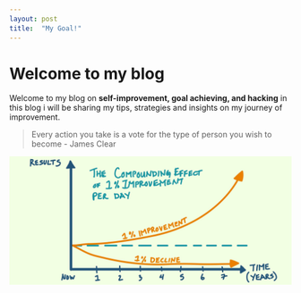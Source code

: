 ```yaml
---
layout: post
title:  "My Goal!"
---
```


# Welcome to my blog

Welcome to my blog on **self-improvement, goal achieving, and hacking**
in this blog i will be sharing my tips, strategies and insights on my journey of improvement. 

> Every action you take is a vote for the type of person you wish to become - James Clear

![Atomic Habit Chart](images\atomic_1_chart.jpeg)